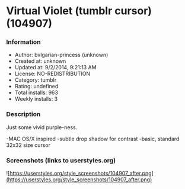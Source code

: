 # Virtual Violet (tumblr cursor) (104907)

### Information
- Author: bvlgarian-princess (unknown)
- Created at: unknown
- Updated at: 9/2/2014, 9:21:13 AM
- License: NO-REDISTRIBUTION
- Category: tumblr
- Rating: undefined
- Total installs: 963
- Weekly installs: 3


### Description
Just some vivid purple-ness. 

-MAC OS/X inspired
-subtle drop shadow for contrast
-basic, standard 32x32 size cursor


### Screenshots (links to userstyles.org)
![https://userstyles.org/style_screenshots/104907_after.png](https://userstyles.org/style_screenshots/104907_after.png)


